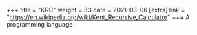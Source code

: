 +++
title = "KRC"
weight = 33
date = 2021-03-06
[extra]
link = "https://en.wikipedia.org/wiki/Kent_Recursive_Calculator"
+++
A programming language

